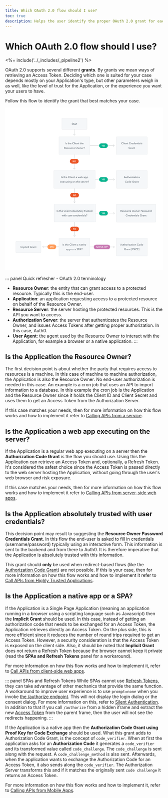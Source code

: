```yaml
---
title: Which OAuth 2.0 flow should I use?
toc: true
description: Helps the user identify the proper OAuth 2.0 grant for each use case.
---
```


# Which OAuth 2.0 flow should I use?

<%= include('../_includes/_pipeline2') %>

OAuth 2.0 supports several different **grants**. By grants we mean ways of retrieving an Access Token. Deciding which one is suited for your case depends mostly on your Application's type, but other parameters weigh in as well, like the level of trust for the Application, or the experience you want your users to have.

Follow this flow to identify the grant that best matches your case.

![Flowchart for OAuth 2.0 Grants](/media/articles/api-auth/oauth2-grants-flow.png)

::: panel Quick refresher - OAuth 2.0 terminology
- **Resource Owner**: the entity that can grant access to a protected resource. Typically this is the end-user.
- **Application**: an application requesting access to a protected resource on behalf of the Resource Owner.
- **Resource Server**: the server hosting the protected resources. This is the API you want to access.
- **Authorization Server**: the server that authenticates the Resource Owner, and issues Access Tokens after getting proper authorization. In this case, Auth0.
- **User Agent**: the agent used by the Resource Owner to interact with the Application, for example a browser or a native application.
:::

## Is the Application the Resource Owner?

The first decision point is about whether the party that requires access to resources is a machine. In this case of machine to machine authorization, the Application is also the Resource Owner. No end-user authorization is needed in this case. An example is a cron job that uses an API to import information to a database. In this example the cron job is the Application and the Resource Owner since it holds the Client ID and Client Secret and uses them to get an Access Token from the Authorization Server.

If this case matches your needs, then for more information on how this flow works and how to implement it refer to [Calling APIs from a service](/api-auth/grant/client-credentials).

## Is the Application a web app executing on the server?

If the Application is a regular web app executing on a server then the **Authorization Code Grant** is the flow you should use. Using this the Application can retrieve an Access Token and, optionally, a Refresh Token. It's considered the safest choice since the Access Token is passed directly to the web server hosting the Application, without going through the user's web browser and risk exposure.

If this case matches your needs, then for more information on how this flow works and how to implement it refer to [Calling APIs from server-side web apps](/api-auth/grant/authorization-code).

## Is the Application absolutely trusted with user credentials?

This decision point may result to suggesting the **Resource Owner Password Credentials Grant**. In this flow the end-user is asked to fill in credentials (username/password) typically using an interactive form. This information is sent to the backend and from there to Auth0. It is therefore imperative that the Application is absolutely trusted with this information.

This grant should **only** be used when redirect-based flows (like the [Authorization Code Grant](/api-auth/grant/authorization-code)) are not possible. If this is your case, then for more information on how this flow works and how to implement it refer to [Call APIs from Highly Trusted Applications](/api-auth/grant/password).

## Is the Application a native app or a SPA?

If the Application is a Single Page Application (meaning an application running in a browser using a scripting language such as Javascript) then the **Implicit Grant** should be used. In this case, instead of getting an authorization code that needs to be exchanged for an Access Token, the Application retrieves directly an Access Token. On the plus side, this is more efficient since it reduces the number of round trips required to get an Access Token. However, a security consideration is that the Access Token is exposed on the client side. Also, it should be noted that **Implicit Grant** does not return a Refresh Token because the browser cannot keep it private (read the __SPAs and Refresh Tokens__ panel for a workaround).

For more information on how this flow works and how to implement it, refer to [Call APIs from client-side web apps](/api-auth/grant/implicit).

::: panel SPAs and Refresh Tokens
While SPAs cannot use [Refresh Tokens](/tokens/refresh-token), they can take advantage of other mechanics that provide the same function. A workaround to improve user experience is to use `prompt=none` when you invoke [the /authorize endpoint](/api/authentication#implicit-grant). This will not display the login dialog or the consent dialog. For more information on this, refer to [Silent Authentication](/api-auth/tutorials/silent-authentication). In addition to that if you call `/authorize` from a hidden iframe and extract the new [Access Token](/tokens/access-token) from the parent frame, then the user will not see the redirects happening.
:::

If the Application is a native app then the **Authorization Code Grant using Proof Key for Code Exchange** should be used. What this grant adds to Authorization Code Grant, is the concept of `code_verifier`. When at first the application asks for an **Authorization Code** it generates a `code_verifier` and its transformed value called `code_challenge`. The `code_challenge` is sent along with the request. A `code_challenge_method` is also sent. Afterwards, when the application wants to exchange the Authorization Code for an Access Token, it also sends along the `code_verifier`. The Authorization Server transforms this and if it matches the originally sent `code challenge` it returns an Access Token.

For more information on how this flow works and how to implement it, refer to [Calling APIs from Mobile Apps](/api-auth/grant/authorization-code-pkce).
